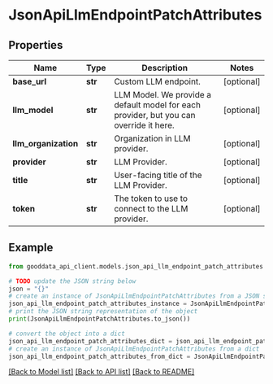 # JsonApiLlmEndpointPatchAttributes


## Properties

Name | Type | Description | Notes
------------ | ------------- | ------------- | -------------
**base_url** | **str** | Custom LLM endpoint. | [optional] 
**llm_model** | **str** | LLM Model. We provide a default model for each provider, but you can override it here. | [optional] 
**llm_organization** | **str** | Organization in LLM provider. | [optional] 
**provider** | **str** | LLM Provider. | [optional] 
**title** | **str** | User-facing title of the LLM Provider. | [optional] 
**token** | **str** | The token to use to connect to the LLM provider. | [optional] 

## Example

```python
from gooddata_api_client.models.json_api_llm_endpoint_patch_attributes import JsonApiLlmEndpointPatchAttributes

# TODO update the JSON string below
json = "{}"
# create an instance of JsonApiLlmEndpointPatchAttributes from a JSON string
json_api_llm_endpoint_patch_attributes_instance = JsonApiLlmEndpointPatchAttributes.from_json(json)
# print the JSON string representation of the object
print(JsonApiLlmEndpointPatchAttributes.to_json())

# convert the object into a dict
json_api_llm_endpoint_patch_attributes_dict = json_api_llm_endpoint_patch_attributes_instance.to_dict()
# create an instance of JsonApiLlmEndpointPatchAttributes from a dict
json_api_llm_endpoint_patch_attributes_from_dict = JsonApiLlmEndpointPatchAttributes.from_dict(json_api_llm_endpoint_patch_attributes_dict)
```
[[Back to Model list]](../README.md#documentation-for-models) [[Back to API list]](../README.md#documentation-for-api-endpoints) [[Back to README]](../README.md)


